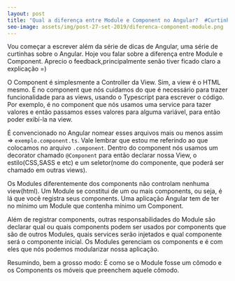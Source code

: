 ```yaml
---
layout: post
title: "Qual a diferença entre Module e Component no Angular?  #Curtinhas #Angular"
seo-image: assets/img/post-27-set-2019/diferenca-component-module.png
---
```

Vou começar a escrever além da série de dicas de Angular, uma série de curtinhas sobre o Angular. Hoje vou falar sobre a diferença entre Module e Component. Aprecio o feedback,principalmente senão tiver ficado claro a explicação =) 

O Component é simplesmente a Controller da View. Sim, a view é o HTML mesmo. É no component que nós cuidamos do que é necessário para trazer funcionalidade para as views, usando o Typescript para escrever o código. Por exemplo, é no component que nós usamos uma service para tazer valores e então passamos esses valores para alguma variável, para então poder exibí-la na view.

É convencionado no Angular nomear esses arquivos mais ou menos assim => `exemplo.component.ts`. Vale lembrar que estou me referindo ao que colocamos no arquivo `.component`. Dentro do component nós usamos um decorator chamado `@Component` para então declarar nossa View, o estilo(CSS,SASS e etc) e um seletor(nome do componente, que poderá ser chamado em outras views).


Os Modules diferentemente dos components não controlam nenhuma view(html). Um Module se constitui de um ou mais components, ou seja, é lá que você registra seus components. Uma aplicação Angular tem de ter no mínimo um Module que contenha mínimo um Component. 

Além de registrar components, outras responsabilidades do Module são declarar qual ou quais components podem ser usados por components que são de outros Modules, quais services serão injetados e qual componente será o componente inicial. Os Modules gerenciam os components e é com eles que nós podemos modularizar nossa aplicação.

Resumindo, bem a grosso modo: É como se o Module fosse um cômodo e os Components os móveis que preenchem aquele cômodo. 